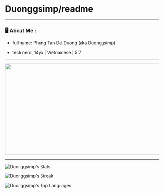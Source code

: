 # Duonggsimp/readme
---
### 🖥 About Me :
- full name: Phung Tan Dai Duong (aka Duonggsimp) 

- tech nerd, 14yo | Vietnamese | 5'7


---
<div align="center">
  <img src="https://th.bing.com/th/id/R.6dbf3c6509b3510a1f32a1e736946269?rik=gLqYov0j3enyUA&pid=ImgRaw&r=0" width="600" height="300"/>
</div>

---
![Duonggsimp's Stats](https://github-readme-stats.vercel.app/api?username=Duonggsimp&theme=vue-dark&show_icons=true&hide_border=true&count_private=true)

![Duonggsimp's Streak](https://github-readme-streak-stats.herokuapp.com/?user=Duonggsimp&theme=vue-dark&hide_border=true)

![Duonggsimp's Top Languages](https://github-readme-stats.vercel.app/api/top-langs/?username=Duonggsimp&theme=vue-dark&show_icons=true&hide_border=true&layout=compact)

